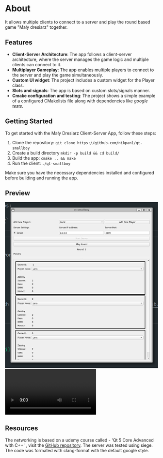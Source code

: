 # About
It allows multiple clients to connect to a server and play the round based game "Mały dresiarz" together.

## Features

- **Client-Server Architecture**: The app follows a client-server architecture, where the server manages the game logic and multiple clients can connect to it.
- **Multiplayer Gameplay**: The app enables multiple players to connect to the server and play the game simultaneously.
- **Custom UI widget**: The project includes a custom widget for the Player class.
- **Slots and signals**: The app is based on custom slots/signals manner.
- **Cmake configuration and testing**: The project shows a simple example of a configured CMakelists file along with dependencies like *google tests*.


## Getting Started

To get started with the Mały Dresiarz Client-Server App, follow these steps:

1. Clone the repository: `git clone https://github.com/nikpan1/qt-smallboy`
2. Create a build directory `mkdir -p build && cd build/`
3. Build the app: `cmake .. && make`
4. Run the client: `./qt-smallboy`

Make sure you have the necessary dependencies installed and configured before building and running the app.

## Preview
![Image of the app](docs/preview/app.png)
![Video showcasing the app](docs/preview/video.mp4)
## Resources

The networking is based on a udemy course called - 'Qt 5 Core Advanced with C++' , visit the [GitHub repository](https://github.com/voidrealms/qt6-core-advanced/tree/main/section%204/qt6ca-4-32).
The server was tested using siege.
The code was formated with clang-format with the default google style.